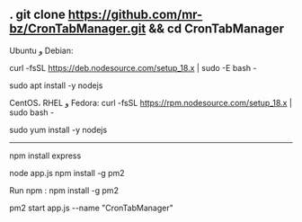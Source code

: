 .
 git clone https://github.com/mr-bz/CronTabManager.git
 && cd CronTabManager
--------------------------------
Ubuntu و Debian:
 
 curl -fsSL https://deb.nodesource.com/setup_18.x | sudo -E bash -

sudo apt install -y nodejs

 CentOS، RHEL و Fedora:
  curl -fsSL https://rpm.nodesource.com/setup_18.x | sudo bash -

sudo yum install -y nodejs

-------------------------------------
 npm install express
 
 node app.js
npm install -g pm2

Run npm : 
npm install -g pm2

   pm2 start app.js --name "CronTabManager"
